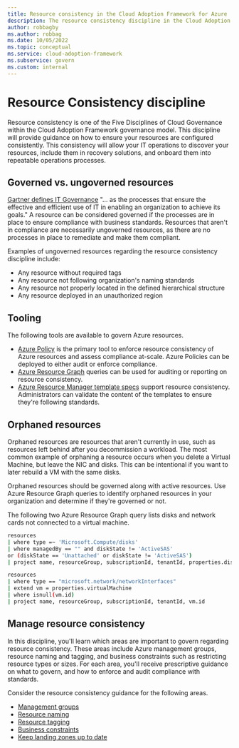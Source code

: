 ```yaml
---
title: Resource consistency in the Cloud Adoption Framework for Azure
description: The resource consistency discipline in the Cloud Adoption Framework for Azure provides guidance on establishing policies related to the operational management of an environment, application, or workload.
author: robbagby
ms.author: robbag
ms.date: 10/05/2022
ms.topic: conceptual
ms.service: cloud-adoption-framework
ms.subservice: govern
ms.custom: internal
---
```


# Resource Consistency discipline

Resource consistency is one of the Five Disciplines of Cloud Governance within the Cloud Adoption Framework governance model. This discipline will provide guidance on how to ensure your resources are configured consistently. This consistency will allow your IT operations to discover your resources, include them in recovery solutions, and onboard them into repeatable operations processes.

## Governed vs. ungoverned resources

[Gartner defines IT Governance](https://www.gartner.com/en/information-technology/glossary/it-governance) "... as the processes that ensure the effective and efficient use of IT in enabling an organization to achieve its goals." A resource can be considered governed if the processes are in place to ensure compliance with business standards. Resources that aren't in compliance are necessarily ungoverned resources, as there are no processes in place to remediate and make them compliant.

Examples of ungoverned resources regarding the resource consistency discipline include:

- Any resource without required tags
- Any resource not following organization's naming standards
- Any resource not properly located in the defined hierarchical structure
- Any resource deployed in an unauthorized region

## Tooling

The following tools are available to govern Azure resources.

- [Azure Policy](/azure/governance/policy/overview) is the primary tool to enforce resource consistency of Azure resources and assess compliance at-scale. Azure Policies can be deployed to either audit or enforce compliance.
- [Azure Resource Graph](/azure/governance/resource-graph/overview) queries can be used for auditing or reporting on resource consistency.
- [Azure Resource Manager template specs](/azure/azure-resource-manager/templates/template-specs) support resource consistency. Administrators can validate the content of the templates to ensure they're following standards.

## Orphaned resources

Orphaned resources are resources that aren't currently in use, such as resources left behind after you decommission a workload. The most common example of orphaning a resource occurs when you delete a Virtual Machine, but leave the NIC and disks. This can be intentional if you want to later rebuild a VM with the same disks.

Orphaned resources should be governed along with active resources. Use Azure Resource Graph queries to identify orphaned resources in your organization and determine if they're governed or not.

The following two Azure Resource Graph query lists disks and network cards not connected to a virtual machine.

```bash
resources
| where type =~ 'Microsoft.Compute/disks'
| where managedBy == "" and diskState != 'ActiveSAS'
or (diskState == 'Unattached' or diskState != 'ActiveSAS')
| project name, resourceGroup, subscriptionId, tenantId, properties.diskState

resources
| where type == "microsoft.network/networkInterfaces"
| extend vm = properties.virtualMachine
| where isnull(vm.id)
| project name, resourceGroup, subscriptionId, tenantId, vm.id
```

## Manage resource consistency

In this discipline, you'll learn which areas are important to govern regarding resource consistency. These areas include Azure management groups, resource naming and tagging, and business constraints such as restricting resource types or sizes. For each area, you'll receive prescriptive guidance on what to govern, and how to enforce and audit compliance with standards.

Consider the resource consistency guidance for the following areas.

- [Management groups](management-group-structure.md)
- [Resource naming](naming.md)
- [Resource tagging](tagging.md)
- [Business constraints](business-constraints.md)
- [Keep landing zones up to date](keep-azure-landing-zone-up-to-date.md)
